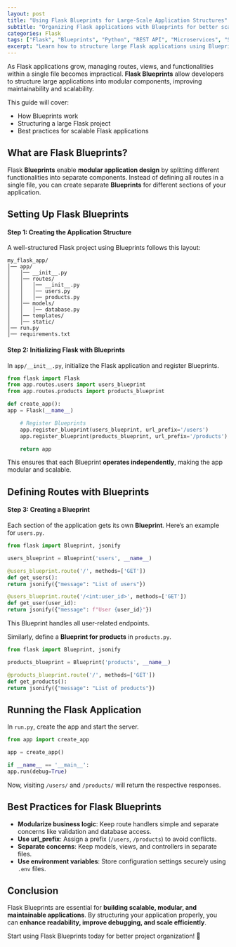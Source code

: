 ```yaml
---
layout: post
title: "Using Flask Blueprints for Large-Scale Application Structures"
subtitle: "Organizing Flask applications with Blueprints for better scalability and maintainability"
categories: Flask
tags: ["Flask", "Blueprints", "Python", "REST API", "Microservices", "Scalability"]
excerpt: "Learn how to structure large Flask applications using Blueprints. Discover best practices for modularization, routing, and maintaining a scalable Flask project."
---
```




As Flask applications grow, managing routes, views, and functionalities within a single file becomes impractical. **Flask Blueprints** allow developers to structure large applications into modular components, improving maintainability and scalability.

This guide will cover:
- How Blueprints work
- Structuring a large Flask project
- Best practices for scalable Flask applications

## What are Flask Blueprints?

Flask **Blueprints** enable **modular application design** by splitting different functionalities into separate components. Instead of defining all routes in a single file, you can create separate **Blueprints** for different sections of your application.

## Setting Up Flask Blueprints

#### Step 1: Creating the Application Structure

A well-structured Flask project using Blueprints follows this layout:

```
my_flask_app/
│── app/
│   │── __init__.py
│   │── routes/
│   │   │── __init__.py
│   │   │── users.py
│   │   │── products.py
│   │── models/
│   │   │── database.py
│   │── templates/
│   │── static/
│── run.py
│── requirements.txt
```

#### Step 2: Initializing Flask with Blueprints

In `app/__init__.py`, initialize the Flask application and register Blueprints.

```python
from flask import Flask
from app.routes.users import users_blueprint
from app.routes.products import products_blueprint

def create_app():
app = Flask(__name__)

    # Register Blueprints
    app.register_blueprint(users_blueprint, url_prefix='/users')
    app.register_blueprint(products_blueprint, url_prefix='/products')

    return app
```

This ensures that each Blueprint **operates independently**, making the app modular and scalable.

## Defining Routes with Blueprints

#### Step 3: Creating a Blueprint

Each section of the application gets its own **Blueprint**. Here’s an example for `users.py`.

```python
from flask import Blueprint, jsonify

users_blueprint = Blueprint('users', __name__)

@users_blueprint.route('/', methods=['GET'])
def get_users():
return jsonify({"message": "List of users"})

@users_blueprint.route('/<int:user_id>', methods=['GET'])
def get_user(user_id):
return jsonify({"message": f"User {user_id}"})
```

This Blueprint handles all user-related endpoints.

Similarly, define a **Blueprint for products** in `products.py`.

```python
from flask import Blueprint, jsonify

products_blueprint = Blueprint('products', __name__)

@products_blueprint.route('/', methods=['GET'])
def get_products():
return jsonify({"message": "List of products"})
```

## Running the Flask Application

In `run.py`, create the app and start the server.

```python
from app import create_app

app = create_app()

if __name__ == '__main__':
app.run(debug=True)
```

Now, visiting `/users/` and `/products/` will return the respective responses.

## Best Practices for Flask Blueprints

- **Modularize business logic**: Keep route handlers simple and separate concerns like validation and database access.
- **Use url_prefix**: Assign a prefix (`/users`, `/products`) to avoid conflicts.
- **Separate concerns**: Keep models, views, and controllers in separate files.
- **Use environment variables**: Store configuration settings securely using `.env` files.

## Conclusion

Flask Blueprints are essential for **building scalable, modular, and maintainable applications**. By structuring your application properly, you can **enhance readability, improve debugging, and scale efficiently**.

Start using Flask Blueprints today for better project organization! 🚀  

